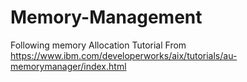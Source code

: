 # Memory-Management
Following memory Allocation Tutorial
From https://www.ibm.com/developerworks/aix/tutorials/au-memorymanager/index.html
